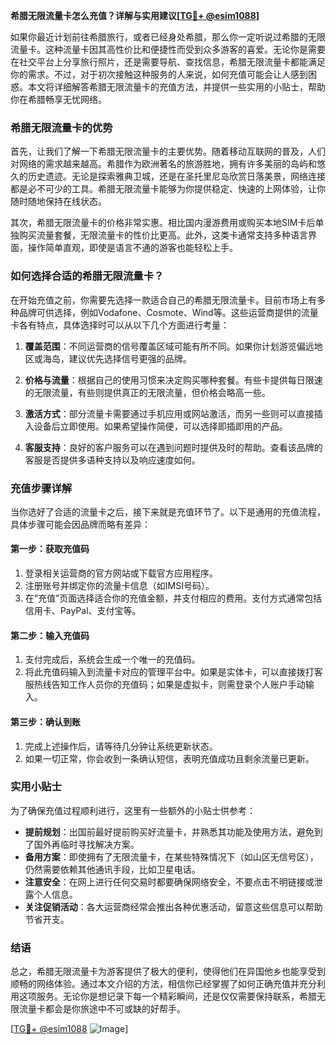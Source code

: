 **希腊无限流量卡怎么充值？详解与实用建议[[TG💪+ @esim1088](https://t.me/s/esim1088)]**

如果你最近计划前往希腊旅行，或者已经身处希腊，那么你一定听说过希腊的无限流量卡。这种流量卡因其高性价比和便捷性而受到众多游客的喜爱。无论你是需要在社交平台上分享旅行照片，还是需要导航、查找信息，希腊无限流量卡都能满足你的需求。不过，对于初次接触这种服务的人来说，如何充值可能会让人感到困惑。本文将详细解答希腊无限流量卡的充值方法，并提供一些实用的小贴士，帮助你在希腊畅享无忧网络。

### 希腊无限流量卡的优势

首先，让我们了解一下希腊无限流量卡的主要优势。随着移动互联网的普及，人们对网络的需求越来越高。希腊作为欧洲著名的旅游胜地，拥有许多美丽的岛屿和悠久的历史遗迹。无论是探索雅典卫城，还是在圣托里尼岛欣赏日落美景，网络连接都是必不可少的工具。希腊无限流量卡能够为你提供稳定、快速的上网体验，让你随时随地保持在线状态。

其次，希腊无限流量卡的价格非常实惠。相比国内漫游费用或购买本地SIM卡后单独购买流量套餐，无限流量卡的性价比更高。此外，这类卡通常支持多种语言界面，操作简单直观，即使是语言不通的游客也能轻松上手。

### 如何选择合适的希腊无限流量卡？

在开始充值之前，你需要先选择一款适合自己的希腊无限流量卡。目前市场上有多种品牌可供选择，例如Vodafone、Cosmote、Wind等。这些运营商提供的流量卡各有特点，具体选择时可以从以下几个方面进行考量：

1. **覆盖范围**：不同运营商的信号覆盖区域可能有所不同。如果你计划游览偏远地区或海岛，建议优先选择信号更强的品牌。
   
2. **价格与流量**：根据自己的使用习惯来决定购买哪种套餐。有些卡提供每日限速的无限流量，有些则提供真正的无限流量，但价格会略高一些。

3. **激活方式**：部分流量卡需要通过手机应用或网站激活，而另一些则可以直接插入设备后立即使用。如果希望操作简便，可以选择即插即用的产品。

4. **客服支持**：良好的客户服务可以在遇到问题时提供及时的帮助。查看该品牌的客服是否提供多语种支持以及响应速度如何。

### 充值步骤详解

当你选好了合适的流量卡之后，接下来就是充值环节了。以下是通用的充值流程，具体步骤可能会因品牌而略有差异：

#### 第一步：获取充值码

1. 登录相关运营商的官方网站或下载官方应用程序。
2. 注册账号并绑定你的流量卡信息（如IMSI号码）。
3. 在“充值”页面选择适合你的充值金额，并支付相应的费用。支付方式通常包括信用卡、PayPal、支付宝等。

#### 第二步：输入充值码

1. 支付完成后，系统会生成一个唯一的充值码。
2. 将此充值码输入到流量卡对应的管理平台中。如果是实体卡，可以直接拨打客服热线告知工作人员你的充值码；如果是虚拟卡，则需登录个人账户手动输入。

#### 第三步：确认到账

1. 完成上述操作后，请等待几分钟让系统更新状态。
2. 如果一切正常，你会收到一条确认短信，表明充值成功且剩余流量已更新。

### 实用小贴士

为了确保充值过程顺利进行，这里有一些额外的小贴士供参考：

- **提前规划**：出国前最好提前购买好流量卡，并熟悉其功能及使用方法，避免到了国外再临时寻找解决方案。
- **备用方案**：即使拥有了无限流量卡，在某些特殊情况下（如山区无信号区），仍然需要依赖其他通讯手段，比如卫星电话。
- **注意安全**：在网上进行任何交易时都要确保网络安全，不要点击不明链接或泄露个人信息。
- **关注促销活动**：各大运营商经常会推出各种优惠活动，留意这些信息可以帮助节省开支。

### 结语

总之，希腊无限流量卡为游客提供了极大的便利，使得他们在异国他乡也能享受到顺畅的网络体验。通过本文介绍的方法，相信你已经掌握了如何正确充值并充分利用这项服务。无论你是想记录下每一个精彩瞬间，还是仅仅需要保持联系，希腊无限流量卡都会是你旅途中不可或缺的好帮手。

[[TG💪+ @esim1088](https://t.me/s/esim1088) ![Image](https://i.postimg.cc/4NQfJmqS/Snipaste-2025-05-13-00-14-12.png)]